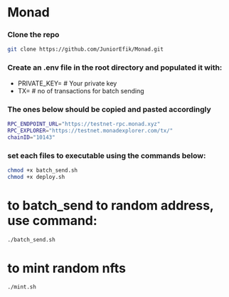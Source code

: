 # Monad

### Clone the repo
```bash
git clone https://github.com/JuniorEfik/Monad.git 
```

### Create an .env file in the root directory and populated it with:
* PRIVATE_KEY= # Your private key
* TX= # no of transactions for batch sending

### The ones below should be copied and pasted accordingly
```bash
RPC_ENDPOINT_URL="https://testnet-rpc.monad.xyz"
RPC_EXPLORER="https://testnet.monadexplorer.com/tx/"
chainID="10143"
```

### set each files to executable using the commands below:
```bash
chmod +x batch_send.sh
chmod +x deploy.sh 
```

# to batch_send to random address, use command:
```bash
./batch_send.sh
```

# to mint random nfts
```bash
./mint.sh
```